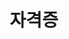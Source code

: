 ---
# Accomplishments widget instance.
widget: accomplishments

# This file represents a page section.
headless: true

# Order of this section on the page.
weight: 10
title: '자격증'
# Date format
date_format: Jan 2006

# Accomplishments.
item:
  - certificate_url: https://www.icqa.or.kr/images/cn/pil_bg.jpg
    date_end: ''
    date_start: '2024-05-19'
    description: '한국정보통신자격협회에서 주관하는 네트워크 관리사 2급 필기시험을 완료하였습니다. 이 자격증은 TCP/IP, OSI 모델, 네트워크 보안, 그리고 실무적인 네트워크 관리 능력에 대한 지식을 평가합니다.'
    organization: 한국정보통신자격협회
    organization_url: https://www.icqa.or.kr/cn/page/network
    title: 네트워크 관리사 2급 (필기)
    url: ''
    logo: '<i class="fas fa-graduation-cap"></i>'  

  - certificate_url: https://ieltskorea.org/korea/results
    date_end: ''
    date_start: '2024-08-24'
    description: 'IDP에서 주관하는 국제 영어 능력 시험인 IELTS를 완료하여 영어 듣기, 읽기, 쓰기, 말하기 영역에서의 능력을 인증받았습니다. 이 시험은 학문적 및 실생활 영어 능력을 평가합니다.'
    organization: IDP
    organization_url: https://ieltskorea.org/korea
    title: IELTS
    url: ''
    logo: '<i class="fas fa-certificate"></i>'  

  - certificate_url: https://www.hanja.ne.kr/announce/announce01.asp?select_sihum1=happ
    date_end: ''
    date_start: '2014-07-01'
    description: '대한검정회에서 주관하는 한자능력검정시험 준3급을 합격하였습니다. 이 자격증은 900자의 한자를 이해하고, 한국어에서 한자의 활용 능력을 인증합니다.'
    organization: 대한검정회
    organization_url: https://www.hanja.ne.kr/index_original.asp
    title: 한자능력검정시험 준3급
    url: ''
    logo: '<i class="fas fa-clipboard-list"></i>'  

design:
  columns: '1'
---